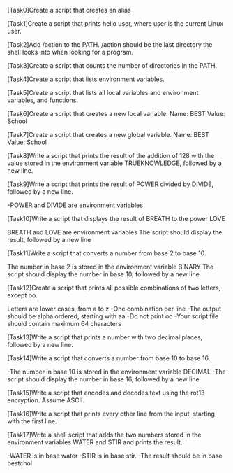 [Task0]Create a script that creates an alias

[Task1]Create a script that prints hello user, where user is the current Linux user. 

[Task2]Add /action to the PATH. /action should be the last directory the shell looks into when looking for a program. 

[Task3]Create a script that counts the number of directories in the PATH.

[Task4]Create a script that lists environment variables.

[Task5]Create a script that lists all local variables and environment variables, and functions.

[Task6]Create a script that creates a new local variable. Name: BEST Value: School 

[Task7]Create a script that creates a new global variable. Name: BEST Value: School

[Task8]Write a script that prints the result of the addition of 128 with the value stored in the environment variable TRUEKNOWLEDGE, followed by a new line.

[Task9]Write a script that prints the result of POWER divided by DIVIDE, followed by a new line.

-POWER and DIVIDE are environment variables

[Task10]Write a script that displays the result of BREATH to the power LOVE

BREATH and LOVE are environment variables
The script should display the result, followed by a new line

[Task11]Write a script that converts a number from base 2 to base 10.

The number in base 2 is stored in the environment variable BINARY
The script should display the number in base 10, followed by a new line

[Task12]Create a script that prints all possible combinations of two letters, except oo.

Letters are lower cases, from a to z
 -One combination per line
 -The output should be alpha ordered, starting with aa
 -Do not print oo
 -Your script file should contain maximum 64 characters

[Task13]Write a script that prints a number with two decimal places, followed by a new line.

[Task14]Write a script that converts a number from base 10 to base 16.

  -The number in base 10 is stored in the environment variable DECIMAL
  -The script should display the number in base 16, followed by a new line

[Task15]Write a script that encodes and decodes text using the rot13 encryption. Assume ASCII.

[Task16]Write a script that prints every other line from the input, starting with the first line.

[Task17]Write a shell script that adds the two numbers stored in the environment variables WATER and STIR and prints the result.

  -WATER is in base water
  -STIR is in base stir.
  -The result should be in base bestchol

